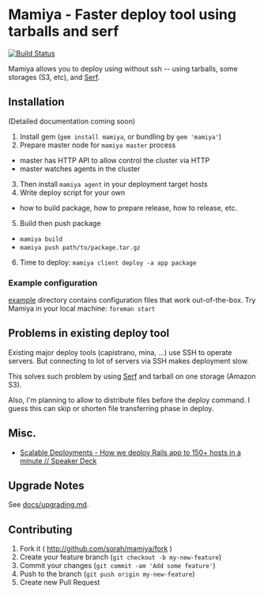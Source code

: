 # Mamiya - Faster deploy tool using tarballs and serf

[![Build Status](https://travis-ci.org/sorah/mamiya.png?branch=master)](https://travis-ci.org/sorah/mamiya)

Mamiya allows you to deploy using without ssh -- using tarballs, some storages (S3, etc), and [Serf](http://www.serfdom.io/).

## Installation

(Detailed documentation coming soon)

1. Install gem (`gem install mamiya`, or bundling by `gem 'mamiya'`)
2. Prepare master node for `mamiya master` process
  - master has HTTP API to allow control the cluster via HTTP
  - master watches agents in the cluster
3. Then install `mamiya agent` in your deployment target hosts
4. Write deploy script for your own
  - how to build package, how to prepare release, how to release, etc.
5. Build then push package
  - `mamiya build`
  - `mamiya push path/to/package.tar.gz`
6. Time to deploy: `mamiya client deploy -a app package`

### Example configuration

[example](./example) directory contains configuration files that work out-of-the-box.
Try Mamiya in your local machine: `foreman start`

## Problems in existing deploy tool

Existing major deploy tools (capistrano, mina, ...) use SSH to operate servers.
But connecting to lot of servers via SSH makes deployment slow.

This solves such problem by using [Serf](http://www.serfdom.io/) and tarball on one storage (Amazon S3).

Also, I'm planning to allow to distribute files before the deploy command. I guess this can skip or shorten
file transferring phase in deploy.

## Misc.

- [Scalable Deployments - How we deploy Rails app to 150+ hosts in a minute // Speaker Deck](https://speakerdeck.com/sorah/scalable-deployments-how-we-deploy-rails-app-to-150-plus-hosts-in-a-minute)

## Upgrade Notes

See [docs/upgrading.md](./docs/upgrading.md).

## Contributing

1. Fork it ( http://github.com/sorah/mamiya/fork )
2. Create your feature branch (`git checkout -b my-new-feature`)
3. Commit your changes (`git commit -am 'Add some feature'`)
4. Push to the branch (`git push origin my-new-feature`)
5. Create new Pull Request
